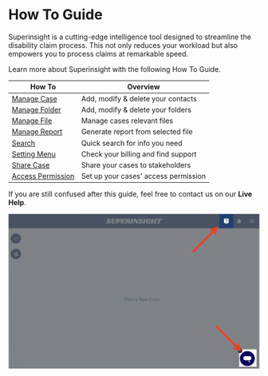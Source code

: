 # How To Guide

Superinsight is a cutting-edge intelligence tool designed to streamline the disability claim process. This not only reduces your workload but also empowers you to process claims at remarkable speed.

Learn more about Superinsight with the following How To Guide.

| How To                                       | Overview                            |
| ---------------------------------            | ----------------------------------- |
| [Manage Case](case-contact.md)               | Add, modify & delete your contacts  |
| [Manage Folder](case-folder.md)              | Add, modify & delete your folders   |
| [Manage File](case-files.md)                 | Manage cases relevant files         |
| [Manage Report](case-report.md)              | Generate report from selected file  |
| [Search](search.md)                          | Quick search for info you need      |
| [Setting Menu](menu.md)                      | Check your billing and find support |
| [Share Case](case-share.md)                  | Share your cases to stakeholders    |
| [Access Permission](permission.md)           | Set up your cases' access permission|


If you are still confused after this guide, feel free to contact us on our **Live Help**.

![Live Help](../assets/images/tutorial/live-help.png)